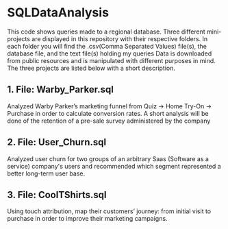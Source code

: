 # SQLDataAnalysis

This code shows queries made to a regional database. Three different mini-projects are displayed in this repository with their respective folders. In each folder you will find the .csv(Comma Separated Values) file(s), the database file, and the text file(s) holding my queries Data is downloaded from public resources and is manipulated with different purposes in mind. The three projects are listed below with a short description.

## 1. File: Warby_Parker.sql 
Analyzed Warby Parker’s marketing funnel from Quiz → Home Try-On → Purchase in order to calculate conversion rates. A short analysis will be done of the retention of a pre-sale survey administered by the company

## 2. File: User_Churn.sql
Analyzed user churn for two groups of an arbitrary Saas (Software as a service) company's users and recommended which segment  represented a better long-term user base.

## 3. File: CoolTShirts.sql
Using touch attribution, map their customers’ journey: from initial visit to purchase in order to improve their marketing campaigns.
